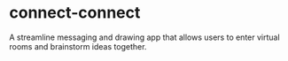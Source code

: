 # connect-connect
A streamline messaging and drawing app that allows users to enter virtual rooms and brainstorm ideas together.
